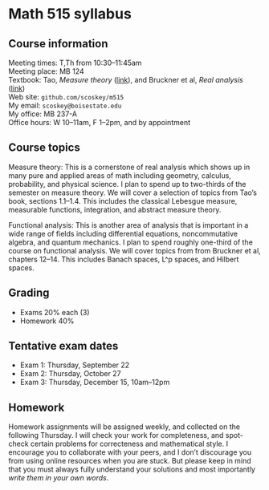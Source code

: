 # Math 515 syllabus

## Course information

Meeting times: T,Th from 10:30&ndash;11:45am  
Meeting place: MB 124  
Textbook: Tao, *Measure theory* ([link](http://terrytao.files.wordpress.com/2012/12/gsm-126-tao5-measure-book.pdf)), and Bruckner et al, *Real analysis* ([link](http://classicalrealanalysis.info/documents/BBT-AlllChapters-Landscape.pdf))  
Web site: `github.com/scoskey/m515`  
My email: `scoskey@boisestate.edu`  
My office: MB 237-A  
Office hours: W 10&ndash;11am, F 1&ndash;2pm, and by appointment

## Course topics

Measure theory: This is a cornerstone of real analysis which shows up in many pure and applied areas of math including geometry, calculus, probability, and physical science. I plan to spend up to two-thirds of the semester on measure theory. We will cover a selection of topics from Tao’s book, sections 1.1–1.4. This includes the classical Lebesgue measure, measurable functions, integration, and abstract measure theory.

Functional analysis: This is another area of analysis that is important in a wide range of fields including differential equations, noncommutative algebra, and quantum mechanics. I plan to spend roughly one-third of the course on functional analysis. We will cover topics from from Bruckner et al, chapters 12–14. This includes Banach spaces, L^p spaces, and Hilbert spaces.

## Grading

* Exams 20% each (3)
* Homework 40%

## Tentative exam dates

* Exam 1: Thursday, September 22
* Exam 2: Thursday, October 27
* Exam 3: Thursday, December 15, 10am&ndash;12pm

## Homework

Homework assignments will be assigned weekly, and collected on the following Thursday. I will check your work for completeness, and spot-check certain problems for correcteness and mathematical style. I encourage you to collaborate with your peers, and I don’t discourage you from using online resources when you are stuck. But please keep in mind that you must always fully understand your solutions and most importantly *write them in your own words*.
